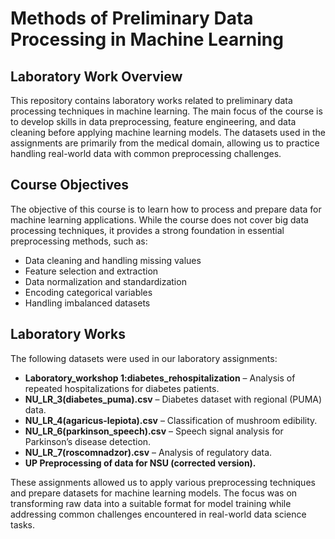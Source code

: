 # Methods of Preliminary Data Processing in Machine Learning

## Laboratory Work Overview
This repository contains laboratory works related to preliminary data processing techniques in machine learning. The main focus of the course is to develop skills in data preprocessing, feature engineering, and data cleaning before applying machine learning models. The datasets used in the assignments are primarily from the medical domain, allowing us to practice handling real-world data with common preprocessing challenges.

## Course Objectives
The objective of this course is to learn how to process and prepare data for machine learning applications. While the course does not cover big data processing techniques, it provides a strong foundation in essential preprocessing methods, such as:
- Data cleaning and handling missing values
- Feature selection and extraction
- Data normalization and standardization
- Encoding categorical variables
- Handling imbalanced datasets

## Laboratory Works
The following datasets were used in our laboratory assignments:
- **Laboratory_workshop 1:diabetes_rehospitalization** – Analysis of repeated hospitalizations for diabetes patients.
- **NU_LR_3(diabetes_puma).csv** – Diabetes dataset with regional (PUMA) data.
- **NU_LR_4(agaricus-lepiota).csv** – Classification of mushroom edibility.
- **NU_LR_6(parkinson_speech).csv** – Speech signal analysis for Parkinson’s disease detection.
- **NU_LR_7(roscomnadzor).csv** – Analysis of regulatory data.
- **UP Preprocessing of data for NSU (corrected version).**

These assignments allowed us to apply various preprocessing techniques and prepare datasets for machine learning models. The focus was on transforming raw data into a suitable format for model training while addressing common challenges encountered in real-world data science tasks.


